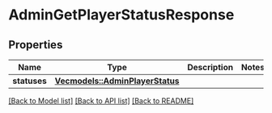 # AdminGetPlayerStatusResponse

## Properties

Name | Type | Description | Notes
------------ | ------------- | ------------- | -------------
**statuses** | [**Vec<models::AdminPlayerStatus>**](AdminPlayerStatus.md) |  | 

[[Back to Model list]](../README.md#documentation-for-models) [[Back to API list]](../README.md#documentation-for-api-endpoints) [[Back to README]](../README.md)


